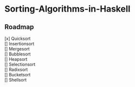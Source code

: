 # Sorting-Algorithms-in-Haskell

## Roadmap 
[x] Quicksort \
[] Insertionsort \
[] Mergesort \
[] Bubblesort \
[] Heapsort \
[] Selectionsort \
[] Radixsort \
[] Bucketsort \
[] Shellsort
